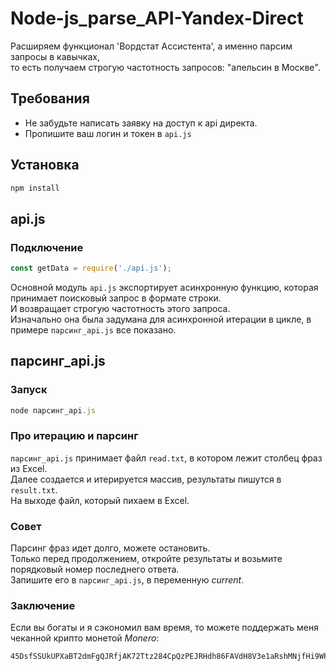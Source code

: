 # Node-js_parse_API-Yandex-Direct

Расширяем функционал 'Вордстат Ассистента',  а именно парсим запросы в кавычках,<br>
то есть получаем строгую частотность запросов: "апельсин в Москве".

## Требования
- Не забудьте написать заявку на доступ к api директа.
- Пропишите ваш логин и токен в `api.js`

## Установка
```js
npm install
```
## api.js
### Подключение
```js
const getData = require('./api.js');
```

Основной модуль `api.js` экспортирует асинхронную функцию, которая принимает поисковый запрос в формате строки.<br>
И возвращает строгую частотность этого запроса.<br>
Изначально она была задумана для асинхронной итерации в цикле, в примере `парсинг_api.js` все показано.

## парсинг_api.js
### Запуск
```js
node парсинг_api.js
```

### Про итерацию и парсинг
`парсинг_api.js` принимает файл `read.txt`, в котором лежит столбец фраз из Excel.<br>
Далее создается и итерируется массив, результаты пишутся в `result.txt`.<br>
На выходе файл, который пихаем в Excel.
### Совет
Парсинг фраз идет долго, можете остановить.<br>
Только перед продолжением, откройте результаты и возьмите порядковый номер последнего ответа.<br>
Запишите его в `парсинг_api.js`, в переменную <i>current</i>.
### Заключение
Если вы богаты и я сэкономил вам время, то можете поддержать меня чеканной крипто монетой <i>Monero</i>:
```sh
45DsfSSUkUPXaBT2dmFgQJRfjAK72Ttz284CpQzPEJRHdh86FAVdH8V3e1aRshMNjfHi9WPaKRZ3mFo7ULg7QHhz5ZevPKo
```
